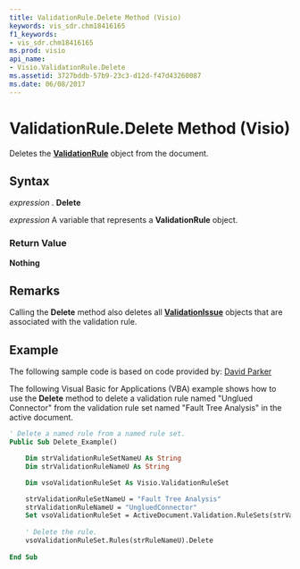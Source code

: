 ```yaml
---
title: ValidationRule.Delete Method (Visio)
keywords: vis_sdr.chm18416165
f1_keywords:
- vis_sdr.chm18416165
ms.prod: visio
api_name:
- Visio.ValidationRule.Delete
ms.assetid: 3727bddb-57b9-23c3-d12d-f47d43260087
ms.date: 06/08/2017
---
```



# ValidationRule.Delete Method (Visio)

Deletes the  **[ValidationRule](Visio.ValidationRule.md)** object from the document.


## Syntax

 _expression_ . **Delete**

 _expression_ A variable that represents a **ValidationRule** object.


### Return Value

 **Nothing**


## Remarks

Calling the  **Delete** method also deletes all **[ValidationIssue](Visio.ValidationIssue.md)** objects that are associated with the validation rule.


## Example

The following sample code is based on code provided by: [David Parker](http://www.bvisual.net)

The following Visual Basic for Applications (VBA) example shows how to use the  **Delete** method to delete a validation rule named "Unglued Connector" from the validation rule set named "Fault Tree Analysis" in the active document.




```vb
' Delete a named rule from a named rule set.
Public Sub Delete_Example()

    Dim strValidationRuleSetNameU As String
    Dim strValidationRuleNameU As String

    Dim vsoValidationRuleSet As Visio.ValidationRuleSet

    strValidationRuleSetNameU = "Fault Tree Analysis"
    strValidationRuleNameU = "UngluedConnector"
    Set vsoValidationRuleSet = ActiveDocument.Validation.RuleSets(strValidationRuleSetNameU)
    
    ' Delete the rule.
    vsoValidationRuleSet.Rules(strRuleNameU).Delete
    
End Sub
```


